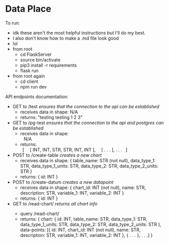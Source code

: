 # Data Place

To run:
  - idk these aren't the most helpful instructions but I'll do my best.
  - I also don't know how to make a .md file look good
  - lol
  - from root
    - cd FlaskServer
    - source bin/activate
    - pip3 install -r requirements
    - flask run
  - from root again
    - cd client
    - npm run dev

API endpoints documentation:
- GET to /test
  <i> ensures that the connection to the api can be established </i>
  - receives data in shape: N/A
  - returns: "testing testing 1 2 3"
- GET to /pg-test
  <i> ensures that the connection to the api and postgres can be established </i>
  - receives data in shape: <br />
    &ensp; N/A
  - returns: <br />
    &ensp;\[
    &ensp;&ensp;\[ INT, INT, STR, STR, INT, INT \],
    &ensp;&ensp;\[ . . . \], . . .
    &ensp;\]
- POST to /create-table
  <i> creates a new chart </i>
  - receives data in shape:
      {
        table_name: STR (not null),
        data_type_1: STR,
        data_type_1_units: STR,
        data_type_2: STR,
        data_type_2_units: STR
      }
  - returns:
      {
        id: INT
      }
- POST to /create-datum
  <i> creates a new datapoint </i>
  - receives data in shape:
      {
        chart_id: INT (not null),
        name: STR,
        description: STR,
        variable_1: INT,
        variable_2: INT
      }
  - returns:
      {
        id: INT
      }
- GET to /read-chart/<chart-id>
  <i> returns all chart info </i>
  - query /read-chart/<chart-id>
  - returns:
      {
        chart: {
          id: INT,
          table_name: STR,
          data_type_1: STR,
          data_type_1_units: STR,
          data_type_2: STR,
          data_type_2_units: STR
        },
        data-points: [{
          id: INT,
          chart_id: INT (not null),
          name: STR,
          description: STR,
          variable_1: INT,
          variable_2: INT
        }, { . . . }, . . .]
      }
